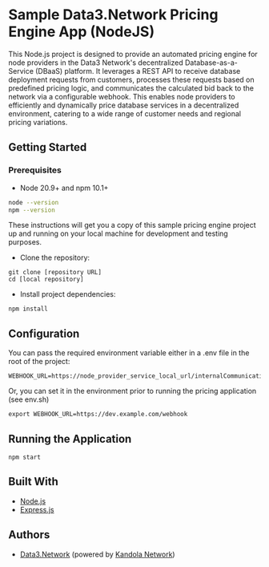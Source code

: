 # Sample Data3.Network Pricing Engine App (NodeJS)

This Node.js project is designed to provide an automated pricing engine for node providers in the Data3 Network's decentralized Database-as-a-Service (DBaaS) platform. It leverages a REST API to receive database deployment requests from customers, processes these requests based on predefined pricing logic, and communicates the calculated bid back to the network via a configurable webhook. This enables node providers to efficiently and dynamically price database services in a decentralized environment, catering to a wide range of customer needs and regional pricing variations.
## Getting Started

### Prerequisites
* Node 20.9+ and npm 10.1+

```bash
node --version
npm --version
```

These instructions will get you a copy of this sample pricing engine project up and running on your local machine for development and testing purposes.
* Clone the repository:
```shell
git clone [repository URL]
cd [local repository]
```
* Install project dependencies:
```shell
npm install
```

## Configuration
You can pass the required environment variable either in a .env file in the root of the project:

```shell
WEBHOOK_URL=https://node_provider_service_local_url/internalCommunication/responseForProposal
```

Or, you can set it in the environment prior to running the pricing application (see env.sh)
```shell
export WEBHOOK_URL=https://dev.example.com/webhook
```


## Running the Application
```shell
npm start
```

## Built With
* [Node.js](https://nodejs.org/) 
* [Express.js](https://expressjs.com/)

## Authors
* [Data3.Network](https://data3.network/) (powered by [Kandola Network](https://kandola.network/))